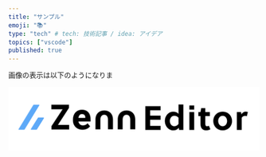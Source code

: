 ```yaml
---
title: "サンプル"
emoji: "📚"
type: "tech" # tech: 技術記事 / idea: アイデア
topics: ["vscode"]
published: true
---
```


画像の表示は以下のようになりま

![alt text](/images/articles/sample-20240528/image.png)
